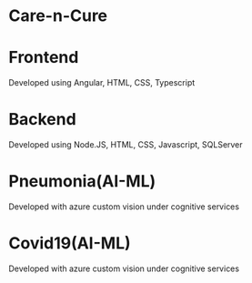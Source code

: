 # Care-n-Cure

# Frontend 
Developed using Angular, HTML, CSS, Typescript

# Backend
Developed using Node.JS, HTML, CSS, Javascript, SQLServer

# Pneumonia(AI-ML)
Developed with azure custom vision under cognitive services

# Covid19(AI-ML)
Developed with azure custom vision under cognitive services
